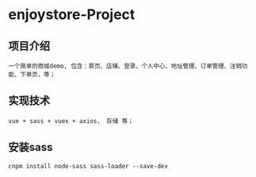 # enjoystore-Project

## 项目介绍
    一个简单的商城demo, 包含：首页、店铺、登录、个人中心、地址管理、订单管理、注销功能、下单页，等；

## 实现技术
    vue + sass + vuex + axios， 存储 等；

## 安装sass
    cnpm install node-sass sass-loader --save-dev
